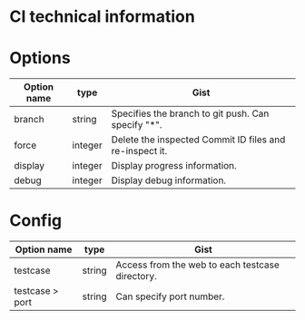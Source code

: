 CI technical information
===

# Options

| Option name | type    | Gist |
| ---         | ---     | ---  |
| branch      | string  | Specifies the branch to git push. Can specify "*".              |
| force       | integer | Delete the inspected Commit ID files and re-inspect it.         |
| display     | integer | Display progress information.                                   |
| debug       | integer | Display debug information.                                      |

# Config

| Option name     | type    | Gist |
| ---             | ---     | ---  |
| testcase        | string  | Access from the web to each testcase directory. |
| testcase > port | string  | Can specify port number.                        |
